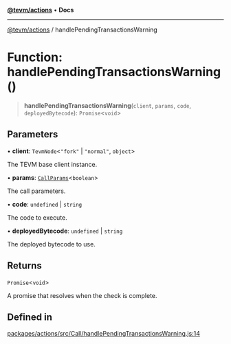 [**@tevm/actions**](../README.md) • **Docs**

***

[@tevm/actions](../globals.md) / handlePendingTransactionsWarning

# Function: handlePendingTransactionsWarning()

> **handlePendingTransactionsWarning**(`client`, `params`, `code`, `deployedBytecode`): `Promise`\<`void`\>

## Parameters

• **client**: `TevmNode`\<`"fork"` \| `"normal"`, `object`\>

The TEVM base client instance.

• **params**: [`CallParams`](../type-aliases/CallParams.md)\<`boolean`\>

The call parameters.

• **code**: `undefined` \| `string`

The code to execute.

• **deployedBytecode**: `undefined` \| `string`

The deployed bytecode to use.

## Returns

`Promise`\<`void`\>

A promise that resolves when the check is complete.

## Defined in

[packages/actions/src/Call/handlePendingTransactionsWarning.js:14](https://github.com/evmts/tevm-monorepo/blob/main/packages/actions/src/Call/handlePendingTransactionsWarning.js#L14)
